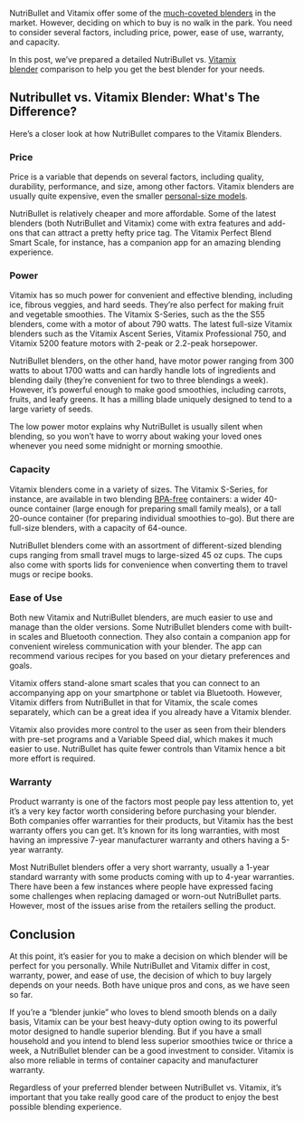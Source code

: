NutriBullet and Vitamix offer some of the [much-coveted blenders](https://healthykitchen101.com/blenders/reviews/best/) in the market. However, deciding on which to buy is no walk in the park. You need to consider several factors, including price, power, ease of use, warranty, and capacity.

In this post, we’ve prepared a detailed NutriBullet vs. [Vitamix blender](https://healthykitchen101.com/blenders/reviews/vitamix/) comparison to help you get the best blender for your needs.

Nutribullet vs. Vitamix Blender: What's The Difference? 
--------------------------------------------------------

Here’s a closer look at how NutriBullet compares to the Vitamix Blenders.

### Price

Price is a variable that depends on several factors, including quality, durability, performance, and size, among other factors. Vitamix blenders are usually quite expensive, even the smaller [personal-size models](https://healthykitchen101.com/blenders/reviews/best/personal-blenders/). 

NutriBullet is relatively cheaper and more affordable. Some of the latest blenders (both NutriBullet and Vitamix) come with extra features and add-ons that can attract a pretty hefty price tag. The Vitamix Perfect Blend Smart Scale, for instance, has a companion app for an amazing blending experience.

### Power 

Vitamix has so much power for convenient and effective blending, including ice, fibrous veggies, and hard seeds. They’re also perfect for making fruit and vegetable smoothies. The Vitamix S-Series, such as the the S55 blenders, come with a motor of about 790 watts. The latest full-size Vitamix blenders such as the Vitamix Ascent Series, Vitamix Professional 750, and Vitamix 5200 feature motors with 2-peak or 2.2-peak horsepower.  

NutriBullet blenders, on the other hand, have motor power ranging from 300 watts to about 1700 watts and can hardly handle lots of ingredients and blending daily (they’re convenient for two to three blendings a week). However, it’s powerful enough to make good smoothies, including carrots, fruits, and leafy greens. It has a milling blade uniquely designed to tend to a large variety of seeds. 

The low power motor explains why NutriBullet is usually silent when blending, so you won’t have to worry about waking your loved ones whenever you need some midnight or morning smoothie.   

### Capacity

Vitamix blenders come in a variety of sizes. The Vitamix S-Series, for instance, are available in two blending [BPA-free](https://www.care.com/c/stories/4301/what-does-bpa-free-mean/) containers: a wider 40-ounce container (large enough for preparing small family meals), or a tall 20-ounce container (for preparing individual smoothies to-go). But there are full-size blenders, with a capacity of 64-ounce.  

NutriBullet blenders come with an assortment of different-sized blending cups ranging from small travel mugs to large-sized 45 oz cups. The cups also come with sports lids for convenience when converting them to travel mugs or recipe books.     

### Ease of Use

Both new Vitamix and NutriBullet blenders, are much easier to use and manage than the older versions. Some NutriBullet blenders come with built-in scales and Bluetooth connection. They also contain a companion app for convenient wireless communication with your blender. The app can recommend various recipes for you based on your dietary preferences and goals. 

Vitamix offers stand-alone smart scales that you can connect to an accompanying app on your smartphone or tablet via Bluetooth. However, Vitamix differs from NutriBullet in that for Vitamix, the scale comes separately, which can be a great idea if you already have a Vitamix blender.

Vitamix also provides more control to the user as seen from their blenders with pre-set programs and a Variable Speed dial, which makes it much easier to use. NutriBullet has quite fewer controls than Vitamix hence a bit more effort is required.

### Warranty

Product warranty is one of the factors most people pay less attention to, yet it’s a very key factor worth considering before purchasing your blender. Both companies offer warranties for their products, but Vitamix has the best warranty offers you can get. It’s known for its long warranties, with most having an impressive 7-year manufacturer warranty and others having a 5-year warranty. 

Most NutriBullet blenders offer a very short warranty, usually a 1-year standard warranty with some products coming with up to 4-year warranties. There have been a few instances where people have expressed facing some challenges when replacing damaged or worn-out NutriBullet parts. However, most of the issues arise from the retailers selling the product.

Conclusion 
-----------

At this point, it’s easier for you to make a decision on which blender will be perfect for you personally. While NutriBullet and Vitamix differ in cost, warranty, power, and ease of use, the decision of which to buy largely depends on your needs. Both have unique pros and cons, as we have seen so far. 

If you’re a “blender junkie” who loves to blend smooth blends on a daily basis, Vitamix can be your best heavy-duty option owing to its powerful motor designed to handle superior blending. But if you have a small household and you intend to blend less superior smoothies twice or thrice a week, a NutriBullet blender can be a good investment to consider. Vitamix is also more reliable in terms of container capacity and manufacturer warranty. 

Regardless of your preferred blender between NutriBullet vs. Vitamix, it’s important that you take really good care of the product to enjoy the best possible blending experience.
